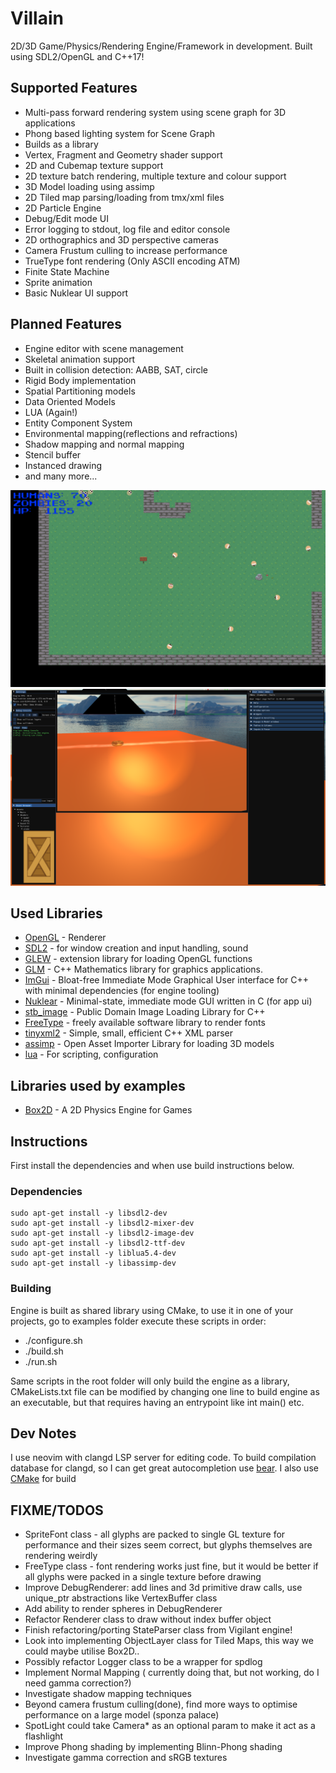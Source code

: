 # Villain
2D/3D Game/Physics/Rendering Engine/Framework in development. Built using SDL2/OpenGL and C++17!

## Supported Features

* Multi-pass forward rendering system using scene graph for 3D applications
* Phong based lighting system for Scene Graph
* Builds as a library
* Vertex, Fragment and Geometry shader support
* 2D and Cubemap texture support
* 2D texture batch rendering, multiple texture and colour support
* 3D Model loading using assimp
* 2D Tiled map parsing/loading from tmx/xml files
* 2D Particle Engine
* Debug/Edit mode UI
* Error logging to stdout, log file and editor console
* 2D orthographics and 3D perspective cameras
* Camera Frustum culling to increase performance
* TrueType font rendering (Only ASCII encoding ATM)
* Finite State Machine
* Sprite animation
* Basic Nuklear UI support

## Planned Features

* Engine editor with scene management
* Skeletal animation support
* Built in collision detection: AABB, SAT, circle
* Rigid Body implementation
* Spatial Partitioning models
* Data Oriented Models
* LUA (Again!)
* Entity Component System
* Environmental mapping(reflections and refractions)
* Shadow mapping and normal mapping
* Stencil buffer
* Instanced drawing
* and many more...


![2D example](screenshots/Zombies.png?raw=true "Villain Engine Demo: 2D Bullet Hell game")
![3D example](screenshots/3Dimgui.png?raw=true "Villain Engine Demo: 3D phong lighting/skybox demo")

## Used Libraries

 * [OpenGL](https://www.opengl.org) - Renderer
 * [SDL2](https://www.libsdl.org/) - for window creation and input handling, sound
 * [GLEW](https://glew.sourceforge.net/) - extension library for loading OpenGL functions
 * [GLM](https://glm.g-truc.net/0.9.8/index.html) - C++ Mathematics library for graphics applications.
 * [ImGui](https://github.com/ocornut/imgui) - Bloat-free Immediate Mode Graphical User interface for C++ with minimal dependencies (for engine tooling)
 * [Nuklear](https://github.com/Immediate-Mode-UI/Nuklear) - Minimal-state, immediate mode GUI written in C (for app ui)
 * [stb_image](https://github.com/nothings/stb) - Public Domain Image Loading Library for C++
 * [FreeType](https://freetype.org/index.html) - freely available software library to render fonts
 * [tinyxml2](https://github.com/leethomason/tinyxml2) - Simple, small, efficient C++ XML parser
 * [assimp](https://github.com/assimp/assimp) - Open Asset Importer Library for loading 3D models
 * [lua](https://www.lua.org/) - For scripting, configuration

## Libraries used by examples
 * [Box2D](https://box2d.org/) - A 2D Physics Engine for Games


## Instructions

First install the dependencies and when use build instructions below.

### Dependencies
    sudo apt-get install -y libsdl2-dev
    sudo apt-get install -y libsdl2-mixer-dev
    sudo apt-get install -y libsdl2-image-dev
    sudo apt-get install -y libsdl2-ttf-dev
    sudo apt-get install -y liblua5.4-dev
    sudo apt-get install -y libassimp-dev

### Building

Engine is built as shared library using CMake, to use it in one of your projects,
go to examples folder execute these scripts in order:
 * ./configure.sh
 * ./build.sh
 * ./run.sh

 Same scripts in the root folder will only build the engine as a library, CMakeLists.txt file can be modified by changing
 one line to build engine as an executable, but that requires having an entrypoint like int main() etc.


## Dev Notes

I use neovim with clangd LSP server for editing code. To build compilation database for clangd, so I can get great autocompletion
use [bear](https://github.com/rizsotto/Bear). I also use [CMake](https://cmake.org/) for build

## FIXME/TODOS

 * SpriteFont class - all glyphs are packed to single GL texture for performance and their sizes
     seem correct, but glyphs themselves are rendering weirdly
 * FreeType class - font rendering works just fine, but it would be better if all glyphs were packed
     in a single texture before drawing
 * Improve DebugRenderer: add lines and 3d primitive draw calls, use unique_ptr abstractions like VertexBuffer class
 * Add ability to render spheres in DebugRenderer
 * Refactor Renderer class to draw without index buffer object
 * Finish refactoring/porting StateParser class from Vigilant engine!
 * Look into implementing ObjectLayer class for Tiled Maps, this way we could maybe utilise Box2D..
 * Possibly refactor Logger class to be a wrapper for spdlog
 * Implement Normal Mapping ( currently doing that, but not working, do I need gamma correction?)
 * Investigate shadow mapping techniques
 * Beyond camera frustum culling(done), find more ways to optimise performance on a large model (sponza palace)
 * SpotLight could take Camera* as an optional param to make it act as a flashlight
 * Improve Phong shading by implementing Blinn-Phong shading
 * Investigate gamma correction and sRGB textures

